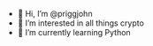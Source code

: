 - 👋 Hi, I’m @priggjohn
- 👀 I’m interested in all things crypto 
- 🌱 I’m currently learning Python

<!---
priggjohn/priggjohn is a ✨ special ✨ repository because its `README.md` (this file) appears on your GitHub profile.
You can click the Preview link to take a look at your changes.
--->
